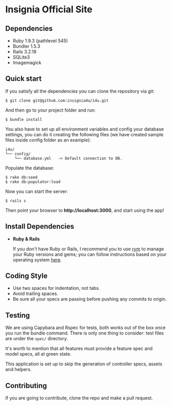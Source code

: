 Insignia Official Site
=======

Dependencies
-------

 - Ruby 1.9.3 (pathlevel 545)
 - Bundler 1.5.3
 - Rails 3.2.18
 - SQLite3
 - Imagemagick

Quick start
-------

If you satisfy all the dependencies you can clone the repository via git:

```
$ git clone git@github.com:insignia4u/i4u.git
```

And then go to your project folder and run:

```
$ bundle install
```

You also have to set up all environment variables and config your database settings, you can do it creating the following files (we have created sample files inside config folder as an example):

```
i4u/
└── config/
    └── database.yml   -> Default connection to DB.
```

Populate the database:

```
$ rake db:seed
$ rake db:populator:load
```

Now you can start the server:

```
$ rails s
```

Then point your browser to **http://localhost:3000**, and start using the app!


Install Dependencies
-------
- **Ruby & Rails**

    If you don't have Ruby or Rails, I recommend you to use [rvm][1] to manage your Ruby versions and gems; you can follow instructions based on your operating system [here][2].


Coding Style
------
 - Use two spaces for indentation, not tabs.
 - Avoid trailing spaces.
 - Be sure all your specs are passing before pushing any commits to origin.

Testing
-------

We are using Capybara and Rspec for tests, both works out of the box once you run the bundle command. There is only one thing to consider: test files are under the `spec/` directory.

It's worth to mention that all features must provide a feature spec and model specs, all at green state.

This application is set up to skip the generation of controller specs, assets and helpers.

Contributing
-------

If you are going to contribute, clone the repo and make a pull request.

[1]: https://rvm.io/rvm/install
[2]: http://railsapps.github.io/installing-rails.html
